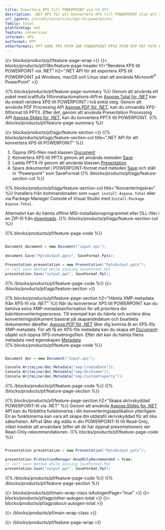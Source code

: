 ```yaml
---
title: Exportera XPS till POWERPOINT via C# API
description: .NET API för att konvertera XPS till POWERPOINT utan att använda Microsoft Word
url_ignore: /sv/net/conversion/xps-to-powerpoint/
family: total
platformtag: net
feature: conversion
informat: XPS
outformat: PPT
otherformats: PPT XAML PPS POTM SWF POWERPOINT PPSX PPSM OTP POT POTX PPTM
---
```

{{< blocks/products/pf/feature-page-wrap >}}
{{< blocks/products/pf/i18n/feature-page-header h1="Rendera XPS till POWERPOINT via .NET" h2=".NET API för att exportera XPS till POWERPOINT på Windows, macOS och Linux utan att använda Microsoft<sup>&reg;</sup> PowerPoint" >}}

{{% blocks/products/pf/feature-page-summary %}}
Genom att använda ett paket med kraftfulla filformatautomations-API:er [Aspose.Total for .NET](https://products.aspose.com/total/net/) kan du enkelt rendera XPS till POWERPOINT i två enkla steg. Genom att använda PDF Processing API [Aspose.PDF för .NET](https://products.aspose.com/pdf/net/), kan du omvandla XPS-filformat till PPTX. Efter det, genom att använda Presentation Processing API [Aspose.Slides for .NET](https://products.aspose.com/slides/net/), kan du konvertera PPTX till POWERPOINT.
{{% /blocks/products/pf/feature-page-summary  %}}

{{< blocks/products/pf/agp/feature-section >}}
{{% blocks/products/pf/agp/feature-section-col title=".NET API för att konvertera XPS till POWERPOINT" %}}
1. Öppna XPS-filen med klassen [Document](https://reference.aspose.com/pdf/net/aspose.pdf/document)
2. Konvertera XPS till PPTX genom att använda metoden [Save](https://reference.aspose.com/pdf/net/aspose.pdf.document/save/methods/5)
3. Ladda PPTX-fil genom att använda klassen [Presentation](https://reference.aspose.com/slides/net/aspose.slides/presentation)
4. Spara dokumentet i POWERPOINT-format med metoden [Save](https://reference.aspose.com/slides/net/aspose.slides.presentation/save/methods/5) och ställ in "Powerpoint" som SaveFormat
{{% /blocks/products/pf/agp/feature-section-col %}}

{{% blocks/products/pf/agp/feature-section-col title="Konverteringskrav" %}}
Installera från kommandoraden som ```nuget install Aspose.Total``` eller via Package Manager Console of Visual Studio med ```Install-Package Aspose.Total```.

Alternativt kan du hämta offline MSI-installationsprogrammet eller DLL-filer i en ZIP-fil från [downloads](https://releases.aspose.comtotal/net).
{{% /blocks/products/pf/agp/feature-section-col %}}

{{% blocks/products/pf/feature-page-code %}}

```cs

Document document = new Document("input.xps");
 
document.Save("PptxOutput.pptx", SaveFormat.Pptx); 

Presentation presentation = new Presentation("PptxOutput.pptx");
// call save method while passing SaveFormat.Ppt
presentation.Save("output.ppt", SaveFormat.Ppt);   
```

{{% /blocks/products/pf/feature-page-code %}}
{{< /blocks/products/pf/agp/feature-section >}}

{{% blocks/products/pf/feature-page-section  h2="Hämta XMP-metadata från XPS-fil via .NET" %}}
När du konverterar XPS till POWERPOINT kan du behöva extra XMP-metadatainformation för att prioritera din batchkonverteringsprocess. Till exempel kan du hämta och sortera dina konverteringsdokument baserat på skapandedatum och bearbeta dokumenten därefter. [Aspose.PDF för .NET](https://products.aspose.com/pdf/net/) låter dig komma åt en XPS-fils XMP-metadata. För att få en XPS-fils metadata kan du skapa ett [Document](https://reference.aspose.com/pdf/net/aspose.pdf/document)-objekt och öppna XPS-inmatningsfilen. Efter det kan du hämta filens metadata med egenskapen [Metadata](https://reference.aspose.com/pdf/net/aspose.pdf/document/properties/metadata).  
{{% blocks/products/pf/feature-page-code %}}

```cs

Document doc = new Document("input.xps");

Console.WriteLine(doc.Metadata["xmp:CreateDate"]);
Console.WriteLine(doc.Metadata["xmp:Nickname"]);
Console.WriteLine(doc.Metadata["xmp:CustomProperty"]);
```

{{% /blocks/products/pf/feature-page-code  %}}
{{% /blocks/products/pf/feature-page-section %}}

{{% blocks/products/pf/feature-page-section  h2="Skapa skrivskyddad POWERPOINT-fil via .NET" %}}
Genom att använda [Aspose.Slides for .NET](https://products.aspose.com/slides/net/) API kan du förbättra funktionerna i din konverteringsapplikation ytterligare. En av funktionerna kan vara att skapa din utdatafil skrivskyddad för att öka säkerheten. API:et låter dig ställa in din POWERPOINT-fil till Read-Only, vilket innebär att användare (efter att de har öppnat presentationen) ser Read-Only-rekommendationen. 
{{% blocks/products/pf/feature-page-code %}}

```cs

Presentation presentation = new Presentation("PptxOutput.pptx");

presentation.ProtectionManager.ReadOnlyRecommended = true;
// call save method while passing SaveFormat.Ppt
presentation.Save("output.ppt", SaveFormat.Ppt);     
```

{{% /blocks/products/pf/feature-page-code  %}}
{{% /blocks/products/pf/feature-page-section %}}

{{< blocks/products/pf/main-wrap-class isAutogenPage="true" >}}
{{< blocks/products/pf/agp/other-autogen-total >}}
{{< blocks/products/pf/agp/about-autogen-total >}}

{{< /blocks/products/pf/main-wrap-class >}}

{{< /blocks/products/pf/feature-page-wrap >}}
